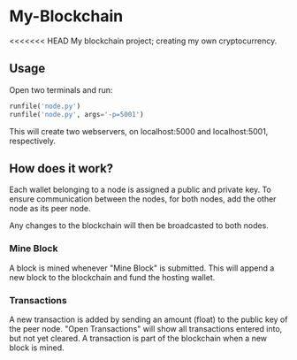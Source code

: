 # My-Blockchain
<<<<<<< HEAD
My blockchain project; creating my own cryptocurrency.

## Usage

Open two terminals and run:

```python
runfile('node.py')
runfile('node.py', args='-p=5001')
```

This will create two webservers, on localhost:5000 and localhost:5001, respectively.

## How does it work?

Each wallet belonging to a node is assigned a public and private key. 
To ensure communication between the nodes, for both nodes, add the other node as its peer node.

Any changes to the blockchain will then be broadcasted to both nodes. 

### Mine Block

A block is mined whenever "Mine Block" is submitted. 
This will append a new block to the blockchain and fund the hosting wallet. 

### Transactions

A new transaction is added by sending an amount (float) to the public key of the peer node. "Open Transactions" will show all transactions entered into, but not yet cleared. A transaction is part of the blockchain when a new block is mined.

